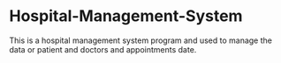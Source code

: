 # Hospital-Management-System
This is a hospital management system program and used to manage the data or patient and doctors and appointments date. 

